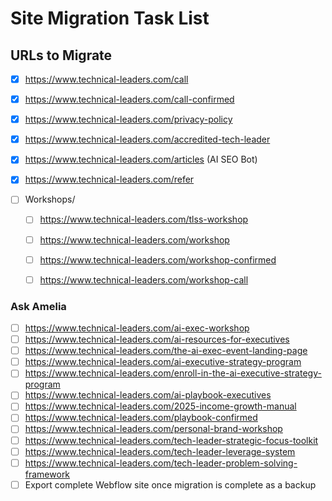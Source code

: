 # Site Migration Task List

## URLs to Migrate

- [x] https://www.technical-leaders.com/call
- [x] https://www.technical-leaders.com/call-confirmed
- [x] https://www.technical-leaders.com/privacy-policy
- [x] https://www.technical-leaders.com/accredited-tech-leader
- [x] https://www.technical-leaders.com/articles (AI SEO Bot)
- [x] https://www.technical-leaders.com/refer

- [ ] Workshops/
    - [ ] https://www.technical-leaders.com/tlss-workshop
    - [ ] https://www.technical-leaders.com/workshop
    - [ ] https://www.technical-leaders.com/workshop-confirmed
    - [ ] https://www.technical-leaders.com/workshop-call


### Ask Amelia
- [ ] https://www.technical-leaders.com/ai-exec-workshop
- [ ] https://www.technical-leaders.com/ai-resources-for-executives
- [ ] https://www.technical-leaders.com/the-ai-exec-event-landing-page
- [ ] https://www.technical-leaders.com/ai-executive-strategy-program
- [ ] https://www.technical-leaders.com/enroll-in-the-ai-executive-strategy-program
- [ ] https://www.technical-leaders.com/ai-playbook-executives
- [ ] https://www.technical-leaders.com/2025-income-growth-manual
- [ ] https://www.technical-leaders.com/playbook-confirmed
- [ ] https://www.technical-leaders.com/personal-brand-workshop
- [ ] https://www.technical-leaders.com/tech-leader-strategic-focus-toolkit
- [ ] https://www.technical-leaders.com/tech-leader-leverage-system
- [ ] https://www.technical-leaders.com/tech-leader-problem-solving-framework
- [ ] Export complete Webflow site once migration is complete as a backup